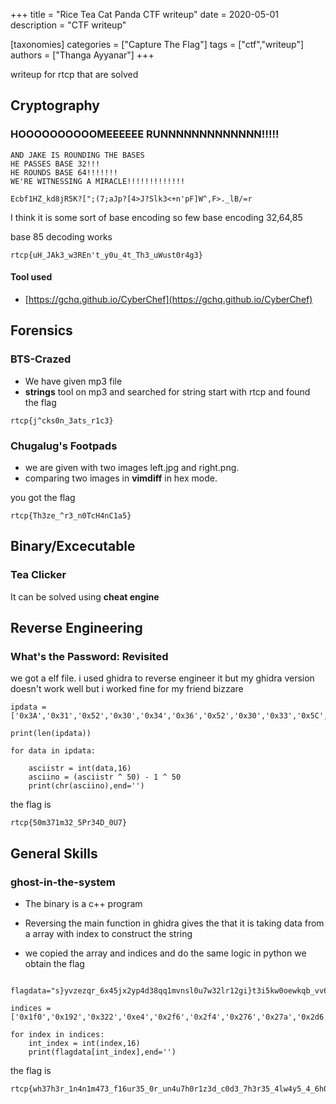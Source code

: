 +++
title = "Rice Tea Cat Panda CTF writeup"
date = 2020-05-01
description = "CTF writeup"

[taxonomies]
categories = ["Capture The Flag"]
tags = ["ctf","writeup"]
authors = ["Thanga Ayyanar"]
+++

writeup for rtcp that are solved

## Cryptography

### HOOOOOOOOOOMEEEEEE RUNNNNNNNNNNNNN!!!!!

```
AND JAKE IS ROUNDING THE BASES
HE PASSES BASE 32!!!
HE ROUNDS BASE 64!!!!!!!
WE'RE WITNESSING A MIRACLE!!!!!!!!!!!!!

Ecbf1HZ_kd8jR5K?[";(7;aJp?[4>J?Slk3<+n'pF]W^,F>._lB/=r
```

<!-- more -->

I think it is some sort of base encoding so few base encoding 32,64,85

base 85 decoding works

```
rtcp{uH_JAk3_w3REn't_y0u_4t_Th3_uWust0r4g3}
```
#### Tool used
- [https://gchq.github.io/CyberChef](https://gchq.github.io/CyberChef)

## Forensics

### BTS-Crazed

- We have given mp3 file 
- **strings** tool on mp3 and searched for string start with rtcp and found the flag

```
rtcp{j^cks0n_3ats_r1c3}
```

### Chugalug's Footpads

- we are given with two images left.jpg and right.png.
- comparing two images in **vimdiff** in hex mode.


you got the flag
```
rtcp{Th3ze_^r3_n0TcH4nC1a5}
```

## Binary/Excecutable

### Tea Clicker

It can be solved using **cheat engine**


## Reverse Engineering

### What's the Password: Revisited

we got a elf file. i used ghidra to reverse engineer it but my ghidra version
doesn't work well but i worked fine for my friend bizzare

```py3
ipdata = ['0x3A','0x31','0x52','0x30','0x34','0x36','0x52','0x30','0x33','0x5C','0x3A','0x51','0x73','0x30','0x35','0x45','0x5C','0x31','0x5A','0x34','0x80']

print(len(ipdata))

for data in ipdata:

    asciistr = int(data,16)
    asciino = (asciistr ^ 50) - 1 ^ 50
    print(chr(asciino),end='')
```
the flag is
```
rtcp{50m371m32_5Pr34D_0U7}
```

## General Skills

### ghost-in-the-system


- The binary is a c++ program
- Reversing the main function in ghidra gives the that it is taking data from
a array with index to construct the string

- we copied the array and indices and do the same logic in python we obtain the flag
```py3

flagdata="s}yvzezqr_6x45jx2yp4d38qq1mvnsl0u7w32lr12gi}t3i5kw0oewkqb_vv6726}}95cmfy_jfgyx25n1e9cuyvsor_0mijcnhoa2kpvdtjd9js2kstbe5}s6zgyil6qxtr}wbol}dzmg3t02466hu1gkpm2xv8u{ryn0s11uzu_426p8k4owb21f3buof6ok{cp9s2s88k3yhzdsq1d2u7n3}9ex}9sly0p0}lp5yxdi7m37_p82o54im1z7bw5u2tu9n2loybmr51jih8lxf7z6n62goh3_63cnnbfczhmsy4pe}ijluq9xbkk4d{c13s5hjkjldeww9z}78oyt1pog5qudz{6fkw_wgon99yc{7v4sakj6pddk5i1c_1g74e_xwivk7mmbm16it6zxfc1y6sdz{0zrmuvysbl}pmw8z6jb8ejmrqknxbu5w4sv542plnzs8_}znyq6b6x67ar0lsq04qu742uenp4ufoxz7ir8gzohi352}7{9hk{yu4_zbj7gmvl{c_24weh8rwxp_24dhp{giv9k}gz840uezqk9s}qxi{2u2lbbt4i}kq8gomrqewvrj65dgwaoitc99yh4jest6sccnz2wlgmap6f9k04lhanc3wmgpj6xawln_jce6c6vfttu{zws4odom7{h5hewr_{5}6fty4a14ar64q1vvg0s28zsik}nhpmw}j92s42k}zzxx0bn7cddk70iw4{f8wqguyj6a58s0u2}xzwh{0vdawdge8n88j6ms8uvt_r4hezvei3u2k179tlepun{c1l02_e92ijk9xx0o_a8gwnmp1jr9gtk2{cq7qnmrphvyecps}63cqvxcy{i5}d2r1r{rg1n}nufm7sue378uwdqe9ezscxoq90nme76}jx4}}b8ahe_paby2qxqwop63kc6eujs7}f90pkkiddlvfobb24wj52wzu2cnhoa_p4jjw4nh9kr5gif04ojbh1e_eec12"

indices = ['0x1f0','0x192','0x322','0xe4','0x2f6','0x2f4','0x276','0x27a','0x2d6','0xce','0x8e','0x33d','0x1cb','0xd3','0x126','0x22a','0x125','0x2ad','0x1ab','0x274','0x117','0x3a2','0x1cb','0x161','0xfb','0x28a','0xa9','0x216','0x142','0x2f','0x21a','0x325','0x216','0x164','0x1e4','0x1b9','0x2df','0x1e9','0x3d','0x1fe','0x2d3','0x1a1','0x97','0xaa','0x123','0x2d8','0x184','0x2d7','0x90','0x14','0xd9','0x5b','0x346','0x25c','0x1f7','0x1b6','0xba','0x1bd','0x204','0xf8','0x135','0x14c','0xb3','0x35b','0xe9','9','0x1c3','0x333','0x3a1','0xce','0x2f7','0x4f','0x374','0x164','0xb8','0x2c1','0x1cb','0x36f','0x62','0x123','0x395','0x4f','0x12e','0x1bd','0x208','0x142','0xef','0x1cb','0x368','0x2ee','0xd','0x28a','0x3e2','0x388','0x39a','0x3a5','0xf2','0xe5','0x2f7','0xe6']

for index in indices:
    int_index = int(index,16)
    print(flagdata[int_index],end='')

```

the flag is 
```
rtcp{wh37h3r_1n4n1m473_f16ur35_0r_un4u7h0r1z3d_c0d3_7h3r35_4lw4y5_4_6h057_1n_7h3_5y573m_1056_726_00}
```
